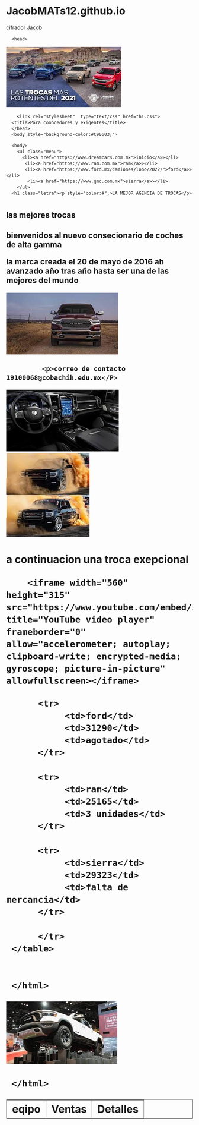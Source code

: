 # JacobMATs12.github.io
cifrador Jacob 
<!DOCTYPE html>
<html>
     
      <head>
 <img
      src="troca5.jpg">


        <link rel="stylesheet"  type="text/css" href="h1.css">
      <title>Para conocedores y exigentes</title>
      </head>
      <body style="background-color:#C90603;">
</body>

      <body>
        <ul class="menu">
          <li><a href="https://www.dreamcars.com.mx">inicio</a>></li>
           <li><a href="https://www.ram.com.mx">ram</a>></li>
           <li><a href="https://www.ford.mx/camiones/lobo/2022/">ford</a>></li>
            <li><a href="https://www.gmc.com.mx">sierra</a>></li>
        </ul>
      <h1 class="letra"><p style="color:#";>LA MEJOR AGENCIA DE TROCAS</p>
<h1>
      <h2><h2 class="aviso">las mejores trocas<h2>
      <p class="borde">bienvenidos al nuevo consecionario de coches de alta gamma<p>
        <p class="borde">la marca creada el 20 de mayo de 2016 ah avanzado año tras año hasta ser una de las mejores del mundo<p>
      <body>
        <img
      src="troca1.jpg">

                   	
             <p>correo de contacto 19100068@cobachih.edu.mx</P>

 <img
      src="troca3.jpg">       <img    src="troca4.jpg">



</html>
<h1><p>a continuacion una troca exepcional</p>
          
        <iframe width="560" height="315" src="https://www.youtube.com/embed/z6r4i2sbXEA" title="YouTube video player" frameborder="0" allow="accelerometer; autoplay; clipboard-write; encrypted-media; gyroscope; picture-in-picture" allowfullscreen></iframe>

</body>
</html>
   <table border="1">
          <tr>
               <th>eqipo</th>
               <th>Ventas</th>
               <th>Detalles</th>
          </tr>

          <tr>
               <td>ford</td>
               <td>31290</td>
               <td>agotado</td>
          </tr>

          <tr>
               <td>ram</td>
               <td>25165</td>
               <td>3 unidades</td>
          </tr>

          <tr>
               <td>sierra</td>
               <td>29323</td>
               <td>falta de mercancia</td>
          </tr>

          </tr>
     </table>

 
     </html>
</head>
 <img
      src="troca2.jpg">
 

     </html>
</head>
